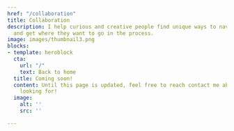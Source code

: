 ```yaml
---
href: "/collaboration"
title: Collaboration
description: I help curious and creative people find unique ways to navigate life
  and get where they want to go in the process.
image: images/thumbnail3.png
blocks:
- template: heroblock
  cta:
    url: "/"
    text: Back to home
  title: Coming soon!
  content: Until this page is updated, feel free to reach contact me about what you're
    looking for!
  image:
    alt: ''
    src: ''

---
```

